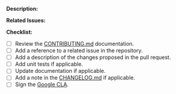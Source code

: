 <!-- markdownlint-disable first-line-h1 -->

**Description:**

<!-- Add a detailed description of the change and the rationale -->

**Related Issues:**

<!-- Add related issue references -->
<!-- You are strongly encouraged to create an issue for any change to allow for
discussion on the proposed change before actually making the changes and
proposing them via a Pull Request. -->

**Checklist:**

- [ ] Review the [CONTRIBUTING.md](../blob/main/CONTRIBUTING.md) documentation.
- [ ] Add a reference to a related issue in the repository.
- [ ] Add a description of the changes proposed in the pull request.
- [ ] Add unit tests if applicable.
- [ ] Update documentation if applicable.
- [ ] Add a note in the [CHANGELOG.md](../blob/main/CHANGELOG.md) if applicable.
- [ ] Sign the [Google CLA](https://cla.developers.google.com/about/google-corporate).
